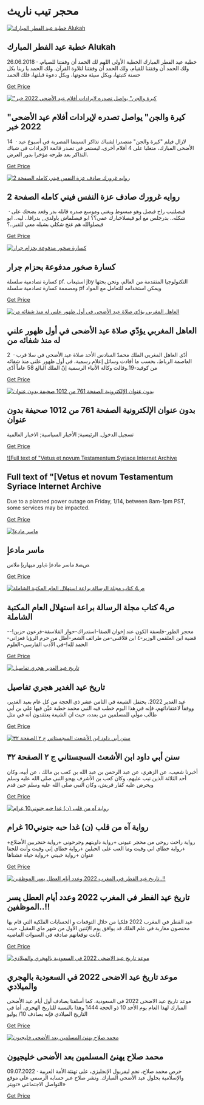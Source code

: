 # محجر تيب ناريث
<a href="https://mnn.zoosnet.net/LR/Chatpre.aspx?id=MNN94995150&p=https://vbl.co.za/" target="_blank">![خطبة عيد الفطر المبارك Alukah](https://raw.githubusercontent.com/gcmcrusher/imgs/main/340.jpg)</a>
## خطبة عيد الفطر المبارك Alukah
26.06.2018 · خطبة عيد الفطر المبارك الخطبة الأولى اللهم لك الحمد أن وفقتنا للصيام، ولك الحمد أن وفقتنا للقيام، ولك الحمد أن وفقتنا لتلاوة القرآن. ولك الحمد يا ربنا بكل حسنة كتبتها، وبكل سيئة محوتها، وبكل دعوة قبلتها، فلك الحمد 
<a href="https://mnn.zoosnet.net/LR/Chatpre.aspx?id=MNN94995150&p=https://vbl.co.za/" target="_blank">Get Price</a>
<a href="https://mnn.zoosnet.net/LR/Chatpre.aspx?id=MNN94995150&p=https://vbl.co.za/" target="_blank">!["كيرة والجن" يواصل تصدره لإيرادات أفلام عيد الأضحى 2022 خبر](https://raw.githubusercontent.com/gcmcrusher/imgs/main/434.jpg)</a>
## "كيرة والجن" يواصل تصدره لإيرادات أفلام عيد الأضحى 2022 خبر
14  · لازال فيلم "كيرة والجن" متصدرا لشباك تذاكر السينما المصرية في أسبوع عيد الأضحى المبارك، متغلبا على 4 أفلام أخرى، ليستمر في تصدر قائمة الإيرادات في شباك التذاكر بعد طرحه مؤخرا بدور العرض.
<a href="https://mnn.zoosnet.net/LR/Chatpre.aspx?id=MNN94995150&p=https://vbl.co.za/" target="_blank">Get Price</a>
<a href="https://mnn.zoosnet.net/LR/Chatpre.aspx?id=MNN94995150&p=https://vbl.co.za/" target="_blank">![روايه غرورك صادف عزة النفس فيني كامله الصفحة 2](https://raw.githubusercontent.com/gcmcrusher/imgs/main/120.jpg)</a>
## روايه غرورك صادف عزة النفس فيني كامله الصفحة 2
 · فيصلتيب راح فيصل وهو مبسوط ويغني وموسع صدره قابله بدر وقعد يضحك على شكله.. بدرجلس مع ابو فيصلاخبارك عمي؟؟ ابو فيصلماش ياولدي,, بدرافا.. ليه.. ابو فيصلوالله هم غنج شكلي بشيله معي للقبر..؟
<a href="https://mnn.zoosnet.net/LR/Chatpre.aspx?id=MNN94995150&p=https://vbl.co.za/" target="_blank">Get Price</a>
<a href="https://mnn.zoosnet.net/LR/Chatpre.aspx?id=MNN94995150&p=https://vbl.co.za/" target="_blank">![كسارة صخور مدفوعة بحزام جرار](https://raw.githubusercontent.com/gcmcrusher/imgs/main/14.jpg)</a>
## كسارة صخور مدفوعة بحزام جرار
كسارة تصادمية سلسلة pf. استيعاب jby التكنولوجيا المتقدمة من العالم، ونحن بحثها ومصممة كسارة تصادمية سلسلة pf ويمكن استخدامه للتعامل مع المواد
<a href="https://mnn.zoosnet.net/LR/Chatpre.aspx?id=MNN94995150&p=https://vbl.co.za/" target="_blank">Get Price</a>
<a href="https://mnn.zoosnet.net/LR/Chatpre.aspx?id=MNN94995150&p=https://vbl.co.za/" target="_blank">![العاهل المغربي يؤدّي صلاة عيد الأضحى في أول ظهور علني له منذ شفائه من ](https://raw.githubusercontent.com/gcmcrusher/imgs/main/27.jpg)</a>
## العاهل المغربي يؤدّي صلاة عيد الأضحى في أول ظهور علني له منذ شفائه من 
2  · أدّى العاهل المغربي الملك محمدّ السادس الأحد صلاة عيد الأضحى في سلا قرب العاصمة الرباط، بحسب ما أفادت وسائل إعلام رسمية، في أول ظهور علني منذ شفائه من كوفيد-19.وقالت وكالة الأنباء الرسمية إنّ الملك البالغ 58 عاماً أدّى 
<a href="https://mnn.zoosnet.net/LR/Chatpre.aspx?id=MNN94995150&p=https://vbl.co.za/" target="_blank">Get Price</a>
<a href="https://mnn.zoosnet.net/LR/Chatpre.aspx?id=MNN94995150&p=https://vbl.co.za/" target="_blank">![بدون عنوان الإلكترونية الصفحة 761 من 1012 صحيفة بدون عنوان](https://raw.githubusercontent.com/gcmcrusher/imgs/main/650.jpg)</a>
## بدون عنوان الإلكترونية الصفحة 761 من 1012 صحيفة بدون عنوان
تسجيل الدخول. الرئيسية; الأخبار السياسية; الاخبار العالمية
<a href="https://mnn.zoosnet.net/LR/Chatpre.aspx?id=MNN94995150&p=https://vbl.co.za/" target="_blank">Get Price</a>
<a href="https://mnn.zoosnet.net/LR/Chatpre.aspx?id=MNN94995150&p=https://vbl.co.za/" target="_blank">![Full text of "[Vetus et novum Testamentum Syriace Internet Archive](https://raw.githubusercontent.com/gcmcrusher/imgs/main/398.jpg)</a>
## Full text of "[Vetus et novum Testamentum Syriace Internet Archive
Due to a planned power outage on Friday, 1/14, between 8am-1pm PST, some services may be impacted.
<a href="https://mnn.zoosnet.net/LR/Chatpre.aspx?id=MNN94995150&p=https://vbl.co.za/" target="_blank">Get Price</a>
<a href="https://mnn.zoosnet.net/LR/Chatpre.aspx?id=MNN94995150&p=https://vbl.co.za/" target="_blank">![ماسر مادعإ](https://raw.githubusercontent.com/gcmcrusher/imgs/main/166.jpg)</a>
## ماسر مادعإ
ﺺﺼﻗ ماسر مادعإ ةياور ميهاربإ ملاس
<a href="https://mnn.zoosnet.net/LR/Chatpre.aspx?id=MNN94995150&p=https://vbl.co.za/" target="_blank">Get Price</a>
<a href="https://mnn.zoosnet.net/LR/Chatpre.aspx?id=MNN94995150&p=https://vbl.co.za/" target="_blank">![ص4 كتاب مجلة الرسالة براعة استهلال العام المكتبة الشاملة](https://raw.githubusercontent.com/gcmcrusher/imgs/main/652.jpg)</a>
## ص4 كتاب مجلة الرسالة براعة استهلال العام المكتبة الشاملة
-محجر الطور-فلسفة الكون عند إخوان الصفا-استدراك-حوار الفلاسفة-فرعون حزين!-قضية ابن العلقمي الوزير-٤ ابن قلاقس-من طرائف الشعر-أطل من حرم الرؤيا فعزاني-الحمد لله!-في الأدب الفارسي-العلوم
<a href="https://mnn.zoosnet.net/LR/Chatpre.aspx?id=MNN94995150&p=https://vbl.co.za/" target="_blank">Get Price</a>
<a href="https://mnn.zoosnet.net/LR/Chatpre.aspx?id=MNN94995150&p=https://vbl.co.za/" target="_blank">![تاريخ عيد الغدير هجري تفاصيل](https://raw.githubusercontent.com/gcmcrusher/imgs/main/357.jpg)</a>
## تاريخ عيد الغدير هجري تفاصيل
عيد الغدير 2022. يحتفل الشيعة في الثامن عشر ذي الحجة من كل عام بعيد الغدير، ووفقاً لاعتقاداتهم، فإنه في هذا اليوم خطب فيه النبي محمد خطبة عيَّن فيها علي بن أبي طالب مولًى للمسلمين من بعده، حيث ان الشيعة يعتقدون أنه في مثل 
<a href="https://mnn.zoosnet.net/LR/Chatpre.aspx?id=MNN94995150&p=https://vbl.co.za/" target="_blank">Get Price</a>
<a href="https://mnn.zoosnet.net/LR/Chatpre.aspx?id=MNN94995150&p=https://vbl.co.za/" target="_blank">![سنن أبي داود ابن الأشعث السجستاني ج ٢ الصفحة ٣٢](https://raw.githubusercontent.com/gcmcrusher/imgs/main/109.jpg)</a>
## سنن أبي داود ابن الأشعث السجستاني ج ٢ الصفحة ٣٢
أخبرنا شعيب، عن الزهري، عن عبد الرحمن بن عبد الله بن كعب بن مالك ، عن أبيه، وكان أحد الثلاثة الذين تيب عليهم، وكان كعب بن الأشرف يهجو النبي صلى الله عليه وسلم ويحرض عليه كفار قريش، وكان النبي صلى الله عليه وسلم حين قدم 
<a href="https://mnn.zoosnet.net/LR/Chatpre.aspx?id=MNN94995150&p=https://vbl.co.za/" target="_blank">Get Price</a>
<a href="https://mnn.zoosnet.net/LR/Chatpre.aspx?id=MNN94995150&p=https://vbl.co.za/" target="_blank">![رواية آه من قلب (ن) غدا حبه جنوني10 غرام](https://raw.githubusercontent.com/gcmcrusher/imgs/main/484.jpg)</a>
## رواية آه من قلب (ن) غدا حبه جنوني10 غرام
+رواية راحت روحي من محجر عيوني +رواية داويتهم وجرحوني +رواية خنجربين الأضلاع +رواية خطاي اني وفيت وما العب على الحبلين +رواية خطاي إني وفيت وأنت للجفا عنوان +رواية خبيني +رواية حياة عشناها
<a href="https://mnn.zoosnet.net/LR/Chatpre.aspx?id=MNN94995150&p=https://vbl.co.za/" target="_blank">Get Price</a>
<a href="https://mnn.zoosnet.net/LR/Chatpre.aspx?id=MNN94995150&p=https://vbl.co.za/" target="_blank">![تاريخ عيد الفطر في المغرب 2022 وعدد أيام العطل يسر الموظفين..!!](https://raw.githubusercontent.com/gcmcrusher/imgs/main/121.jpg)</a>
## تاريخ عيد الفطر في المغرب 2022 وعدد أيام العطل يسر الموظفين..!!
عيد الفطر في المغرب 2022 فلكيا من خلال التوقعات و الحسابات الفلكية التي قام بها مختصون مغاربة في علم الفلك قد يوافق يوم الإثنين الأول من شهر ماي المقبل، حيث كانت توقعاتهم صادقة في السنوات الماضية.
<a href="https://mnn.zoosnet.net/LR/Chatpre.aspx?id=MNN94995150&p=https://vbl.co.za/" target="_blank">Get Price</a>
<a href="https://mnn.zoosnet.net/LR/Chatpre.aspx?id=MNN94995150&p=https://vbl.co.za/" target="_blank">![موعد تاريخ عيد الاضحى 2022 في السعودية بالهجري والميلادي](https://raw.githubusercontent.com/gcmcrusher/imgs/main/340.jpg)</a>
## موعد تاريخ عيد الاضحى 2022 في السعودية بالهجري والميلادي
موعد تاريخ عيد الاضحى 2022 في السعودية، كما أسلفنا يصادف أول أيام عيد الأضحى المبارك لهذا العام يوم الأحد 10 ذو الحجة 1444 وهذا بالنسبة للتاريخ الهجري. أما في التاريخ الميلادي فإنه يصادف 10/ يوليو 
<a href="https://mnn.zoosnet.net/LR/Chatpre.aspx?id=MNN94995150&p=https://vbl.co.za/" target="_blank">Get Price</a>
<a href="https://mnn.zoosnet.net/LR/Chatpre.aspx?id=MNN94995150&p=https://vbl.co.za/" target="_blank">![محمد صلاح يهنئ المسلمين بعد الأضحى خليجيون](https://raw.githubusercontent.com/gcmcrusher/imgs/main/646.jpg)</a>
## محمد صلاح يهنئ المسلمين بعد الأضحى خليجيون
09.07.2022 · حرص محمد صلاح، نجم ليفربول الإنجليزي، على تهنئة الأمة العربية والإسلامية بحلول عيد الأضحى المبارك. ونشر صلاح عبر حسابه الرسمي على موقع التواصل الاجتماعي «تويتر»
<a href="https://mnn.zoosnet.net/LR/Chatpre.aspx?id=MNN94995150&p=https://vbl.co.za/" target="_blank">Get Price</a>
